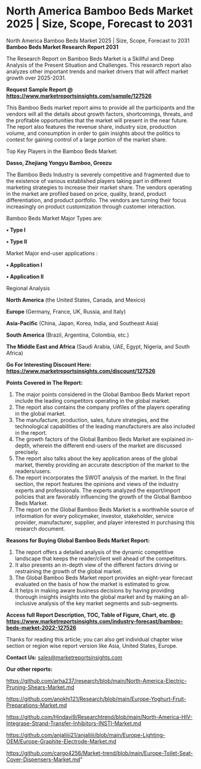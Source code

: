 # North America Bamboo Beds Market 2025 | Size, Scope, Forecast to 2031
North America Bamboo Beds Market 2025 | Size, Scope, Forecast to 2031
<strong>Bamboo Beds Market Research Report 2031</strong>

The Research Report on Bamboo Beds Market is a Skillful and Deep Analysis of the Present Situation and Challenges. This research report also analyzes other important trends and market drivers that will affect market growth over 2025-2031.

<strong>Request Sample Report @ <a href=https://www.marketreportsinsights.com/sample/127526>https://www.marketreportsinsights.com/sample/127526</a></strong>

This Bamboo Beds market report aims to provide all the participants and the vendors will all the details about growth factors, shortcomings, threats, and the profitable opportunities that the market will present in the near future. The report also features the revenue share, industry size, production volume, and consumption in order to gain insights about the politics to contest for gaining control of a large portion of the market share.

Top Key Players in the Bamboo Beds Market:

<strong>Dasso, Zhejiang Yongyu Bamboo, Greezu</strong>

The Bamboo Beds Industry is severely competitive and fragmented due to the existence of various established players taking part in different marketing strategies to increase their market share. The vendors operating in the market are profiled based on price, quality, brand, product differentiation, and product portfolio. The vendors are turning their focus increasingly on product customization through customer interaction.

Bamboo Beds Market Major Types are:

<strong>• Type I

• Type II</strong>

Market Major end-user applications :

<strong>• Application I

• Application II</strong>

Regional Analysis

</u><strong><b>North America</b></strong> (the United States, Canada, and Mexico)

<strong><b>Europe </b></strong>(Germany, France, UK, Russia, and Italy)

<strong><b>Asia-Pacific</b></strong> (China, Japan, Korea, India, and Southeast Asia)

<strong><b>South America</b></strong> (Brazil, Argentina, Colombia, etc.)

<strong><b>The Middle East and Africa</b></strong> (Saudi Arabia, UAE, Egypt, Nigeria, and South Africa)

<strong>Go For Interesting Discount Here: <a href=https://www.marketreportsinsights.com/discount/127526>https://www.marketreportsinsights.com/discount/127526</a></strong>

<strong>Points Covered in The Report:</strong>
<ol>
  <li>The major points considered in the Global Bamboo Beds Market report include the leading competitors operating in the global market.</li>
  <li>The report also contains the company profiles of the players operating in the global market.</li>
  <li>The manufacture, production, sales, future strategies, and the technological capabilities of the leading manufacturers are also included in the report.</li>
  <li>The growth factors of the Global Bamboo Beds Market are explained in-depth, wherein the different end-users of the market are discussed precisely.</li>
  <li>The report also talks about the key application areas of the global market, thereby providing an accurate description of the market to the readers/users.</li>
  <li>The report incorporates the SWOT analysis of the market. In the final section, the report features the opinions and views of the industry experts and professionals. The experts analyzed the export/import policies that are favorably influencing the growth of the Global Bamboo Beds Market.</li>
  <li>The report on the Global Bamboo Beds Market is a worthwhile source of information for every policymaker, investor, stakeholder, service provider, manufacturer, supplier, and player interested in purchasing this research document.</li>
</ol>
<strong>Reasons for Buying Global Bamboo Beds Market Report:</strong>

<ol>
  <li>The report offers a detailed analysis of the dynamic competitive landscape that keeps the reader/client well ahead of the competitors.</li>
  <li>It also presents an in-depth view of the different factors driving or restraining the growth of the global market.</li>
  <li>The Global Bamboo Beds Market report provides an eight-year forecast evaluated on the basis of how the market is estimated to grow.</li>
  <li>It helps in making aware business decisions by having providing thorough insights insights into the global market and by making an all-inclusive analysis of the key market segments and sub-segments.</li>
</ol>
<strong>Access full Report Description, TOC, Table of Figure, Chart, etc. @ <a href=https://www.marketreportsinsights.com/industry-forecast/bamboo-beds-market-2022-127526>https://www.marketreportsinsights.com/industry-forecast/bamboo-beds-market-2022-127526</a></strong>


Thanks for reading this article; you can also get individual chapter wise section or region wise report version like Asia, United States, Europe.

<strong>Contact Us:</strong>
sales@marketreportsinsights.com

<strong>Our other reports:</strong>

<a href=https://github.com/arha237/research/blob/main/North-America-Electric-Pruning-Shears-Market.md>https://github.com/arha237/research/blob/main/North-America-Electric-Pruning-Shears-Market.md</a>

<a href=https://github.com/anokhi121/Research/blob/main/Europe-Yoghurt-Fruit-Preparations-Market.md>https://github.com/anokhi121/Research/blob/main/Europe-Yoghurt-Fruit-Preparations-Market.md</a>

<a href=https://github.com/Hindavi9/Researchtrend/blob/main/North-America-HIV-Integrase-Strand-Transfer-Inhibitors-INSTI-Market.md>https://github.com/Hindavi9/Researchtrend/blob/main/North-America-HIV-Integrase-Strand-Transfer-Inhibitors-INSTI-Market.md</a>

<a href=https://github.com/anjaliiii21/anjaliiii/blob/main/Europe-Lighting-OEM/Europe-Graphite-Electrode-Market.md>https://github.com/anjaliiii21/anjaliiii/blob/main/Europe-Lighting-OEM/Europe-Graphite-Electrode-Market.md</a>

<a href=https://github.com/cargo4256/Market-trend/blob/main/Europe-Toilet-Seat-Cover-Dispensers-Market.md>https://github.com/cargo4256/Market-trend/blob/main/Europe-Toilet-Seat-Cover-Dispensers-Market.md</a>"
